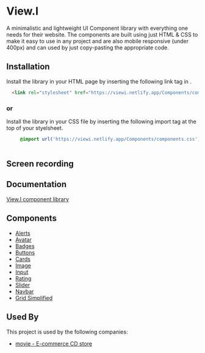 
# View.I

A minimalistic and lightweight UI Component library with everything one needs for their website.
The components are built using just HTML & CSS to make it easy to use in any project and are also mobile responsive (under 400px) and can used by just copy-pasting the appropriate code.


## Installation

Install the library in your HTML page by inserting the following link tag in <head></head>.

```html
  <link rel="stylesheet" href="https://viewi.netlify.app/Components/components.css">
```
### or 

Install the library in your CSS file by inserting the following import tag at the top of your styelsheet.

```css
  	 @import url('https://viewi.netlify.app/Components/components.css');      
                                                    
```
    
## Screen recording




## Documentation

[View.I component library ](https://viewi.netlify.app/)



## Components

 - [Alerts](https://viewi.netlify.app/components/alert%20component/alert)
 - [Avatar](https://viewi.netlify.app/components/avatar%20component/avatar)
 - [Badges](https://viewi.netlify.app/components/badges%20components/badges)
 - [Buttons](https://viewi.netlify.app/components/button%20component/button)
 - [Cards](https://viewi.netlify.app/components/card%20components/card-components)
 - [Image](https://viewi.netlify.app/components/image%20component/image)
 - [Input](https://viewi.netlify.app/components/input%20component/input-component)
 - [Rating](https://viewi.netlify.app/components/rating-component/rating)
 - [Slider](https://viewi.netlify.app/components/slider-component/slider)
 - [Navbar](https://viewi.netlify.app/components/navbar%20component/navbar)
 - [Grid Simplified](https://viewi.netlify.app/components/grid%20simplified/grid-simplified)

## Used By

This project is used by the following companies:

- [movie - E-commerce CD store](https://moview-store.netlify.app/)


